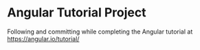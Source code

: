 Angular Tutorial Project
================
Following and committing while completing the Angular tutorial at https://angular.io/tutorial/